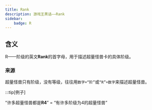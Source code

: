 ```yaml
---
title: Rank
description: 游戏王黑话——Rank 
sidebar:
    badge: R
---
```


## 含义

R——阶级的英文**Rank**的首字母，用于描述超量怪兽卡的具体阶级。

### 来源

超量怪兽只有阶级，没有等级，往往用`数字+“阶”`或`“R”+数字`来描述超量怪兽。

:::tip[例子]

“许多超量怪兽都是**R4**” = “有许多阶级为4的超量怪兽”
